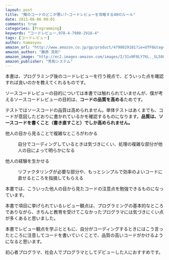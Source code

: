 ```yaml
---
layout: post
title: "俺のコードのどこが悪い?―コードレビューを攻略する40のルール"
date: 2011-06-06 00:01
comments: true
categories: [Programming]
keywords: "コードレビュー,978-4-7980-2918-4"
tags: [コードレビュー]
author: hamasyou
amazon_url: "http://www.amazon.co.jp/gp/product/4798029181?ie=UTF8&tag=sorehabooks-22&linkCode=xm2&camp=247&creativeASIN=4798029181"
amazon_author: "藤原 克則"
amazon_image: "http://ec2.images-amazon.com/images/I/31vNF0LY76L._SL500_AA300_.jpg"
amazon_publisher: "秀和システム"
---
```


本書は、プログラミング後のコードレビューを行う視点で、どういった点を確認すれば良いのかを教えてくれるものです。

ソースコードレビューの目的については本書では触れられていませんが、僕が考えるソースコードレビューの目的は、<strong>コードの品質を高める</strong>ためです。

テストではソースコードの品質は高められません。単体テストはあくまでも、コードが意図したどおりに書かれているかを確認するものになります。<b>品質は、ソースコードを書くこと（書き直すこと）でしか高められません。</b>

<dl><dt>他人の目から見ることで複雑なところがわかる</dt>
<dd><p>自分でコーディングしているときは気づきにくい、処理の複雑な部分が他人の目によって明らかになる</p></dd>
<dt>他人の経験を生かせる</dt>
<dd><p>リファクタリングが必要な部分や、もっとシンプルで効率のよいコードに直せるところを指摘してもらえる</p></dd></dl>

本書では、こういった他人の目から見たコードの注意点を勉強できるものになっています。


<!-- more -->

本書で項目に挙げられているレビュー観点は、プログラミングの基本的なところでありながら、きちんと教育を受けてこなかったプログラマには気づきにくい点が多くあると思いました。

本書でレビュー観点を学ぶとともに、自分がコーディングするときにはこう言ったところに注意してコードを書いていくことで、品質の高いコードがかけるようになると思います。

初心者プログラマ、社会人でプログラマとしてデビューした人におすすめです。




